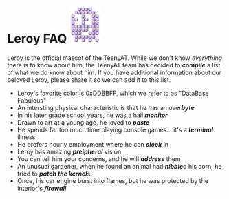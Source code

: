 # Leroy FAQ ![Image of Leroy](./img/leroy.png)

Leroy is the official mascot of the TeenyAT.  While we don't know _everything_ there is to know about him, the TeenyAT team has decided to ***compile*** a list of what we do know about him.  If you have additional information about our beloved Leroy, please share it so we can add it to this list.

- Leroy's favorite color is 0xDDBBFF, which we refer to as "DataBase Fabulous"
- An intersting physical characteristic is that he has an over***byte***
- In his later grade school years, he was a hall ***monitor***
- Drawn to art at a young age, he loved to ***paste***
- He spends far too much time playing console games... it's a ***terminal*** illness
- He prefers hourly employment where he can ***clock*** in
- Leroy has amazing ***preipheral*** vision
- You can tell him your concerns, and he will ***address*** them
- An unusual gardener, when he found an animal had ***nibble***d his corn, he tried to ***patch the kernel***s
- Once, his car engine burst into flames, but he was protected by the interior's ***firewall***